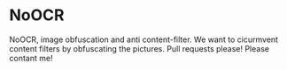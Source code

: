 # NoOCR
NoOCR, image obfuscation and anti content-filter.
We want to cicurmvent content filters by obfuscating the pictures.
Pull requests please!
Please contant me!